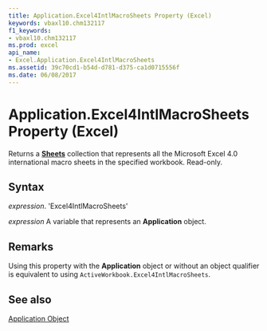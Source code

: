 ```yaml
---
title: Application.Excel4IntlMacroSheets Property (Excel)
keywords: vbaxl10.chm132117
f1_keywords:
- vbaxl10.chm132117
ms.prod: excel
api_name:
- Excel.Application.Excel4IntlMacroSheets
ms.assetid: 39c70cd1-b54d-d781-d375-ca1d0715556f
ms.date: 06/08/2017
---
```



# Application.Excel4IntlMacroSheets Property (Excel)

Returns a  **[Sheets](Excel.Sheets.md)** collection that represents all the Microsoft Excel 4.0 international macro sheets in the specified workbook. Read-only.


## Syntax

 _expression_. 'Excel4IntlMacroSheets'

 _expression_ A variable that represents an **Application** object.


## Remarks

Using this property with the  **Application** object or without an object qualifier is equivalent to using `ActiveWorkbook.Excel4IntlMacroSheets`.


## See also


[Application Object](Excel.Application(objec).md)

